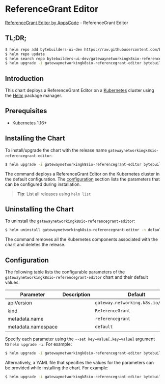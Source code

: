 # ReferenceGrant Editor

[ReferenceGrant Editor by AppsCode](https://byte.builders) - ReferenceGrant Editor

## TL;DR;

```bash
$ helm repo add bytebuilders-ui-dev https://raw.githubusercontent.com/bytebuilders/ui-wizards/
$ helm repo update
$ helm search repo bytebuilders-ui-dev/gatewaynetworkingk8sio-referencegrant-editor --version=v0.4.17
$ helm upgrade -i gatewaynetworkingk8sio-referencegrant-editor bytebuilders-ui-dev/gatewaynetworkingk8sio-referencegrant-editor -n default --create-namespace --version=v0.4.17
```

## Introduction

This chart deploys a ReferenceGrant Editor on a [Kubernetes](http://kubernetes.io) cluster using the [Helm](https://helm.sh) package manager.

## Prerequisites

- Kubernetes 1.16+

## Installing the Chart

To install/upgrade the chart with the release name `gatewaynetworkingk8sio-referencegrant-editor`:

```bash
$ helm upgrade -i gatewaynetworkingk8sio-referencegrant-editor bytebuilders-ui-dev/gatewaynetworkingk8sio-referencegrant-editor -n default --create-namespace --version=v0.4.17
```

The command deploys a ReferenceGrant Editor on the Kubernetes cluster in the default configuration. The [configuration](#configuration) section lists the parameters that can be configured during installation.

> **Tip**: List all releases using `helm list`

## Uninstalling the Chart

To uninstall the `gatewaynetworkingk8sio-referencegrant-editor`:

```bash
$ helm uninstall gatewaynetworkingk8sio-referencegrant-editor -n default
```

The command removes all the Kubernetes components associated with the chart and deletes the release.

## Configuration

The following table lists the configurable parameters of the `gatewaynetworkingk8sio-referencegrant-editor` chart and their default values.

|     Parameter      | Description |                    Default                     |
|--------------------|-------------|------------------------------------------------|
| apiVersion         |             | <code>gateway.networking.k8s.io/v1beta1</code> |
| kind               |             | <code>ReferenceGrant</code>                    |
| metadata.name      |             | <code>referencegrant</code>                    |
| metadata.namespace |             | <code>default</code>                           |


Specify each parameter using the `--set key=value[,key=value]` argument to `helm upgrade -i`. For example:

```bash
$ helm upgrade -i gatewaynetworkingk8sio-referencegrant-editor bytebuilders-ui-dev/gatewaynetworkingk8sio-referencegrant-editor -n default --create-namespace --version=v0.4.17 --set apiVersion=gateway.networking.k8s.io/v1beta1
```

Alternatively, a YAML file that specifies the values for the parameters can be provided while
installing the chart. For example:

```bash
$ helm upgrade -i gatewaynetworkingk8sio-referencegrant-editor bytebuilders-ui-dev/gatewaynetworkingk8sio-referencegrant-editor -n default --create-namespace --version=v0.4.17 --values values.yaml
```
